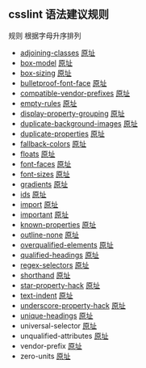 ## csslint 语法建议规则

规则 根据字母升序排列

* [adjoining-classes](https://github.com/tangme/my-translation-works/blob/master/csslint/src/adjoining-classes.md)                            [原址](https://github.com/CSSLint/csslint/wiki/Disallow-adjoining-classes)
* [box-model](https://github.com/tangme/my-translation-works/blob/master/csslint/src/box-model.md)                                       [原址](https://github.com/CSSLint/csslint/wiki/Beware-of-box-model-size)
* [box-sizing](https://github.com/tangme/my-translation-works/blob/master/csslint/src/box-sizing.md)                                       [原址](https://github.com/CSSLint/csslint/wiki/Disallow-box-sizing)
* [bulletproof-font-face](https://github.com/tangme/my-translation-works/blob/master/csslint/src/bulletproof-font-face.md)                        [原址](https://github.com/CSSLint/csslint/wiki/Bulletproof-font-face)
* [compatible-vendor-prefixes](https://github.com/tangme/my-translation-works/blob/master/csslint/src/compatible-vendor-prefixes.md)            [原址](https://github.com/CSSLint/csslint/wiki/Require-compatible-vendor-prefixes)
* [empty-rules](https://github.com/tangme/my-translation-works/blob/master/csslint/src/empty-rules.md)                                     [原址](https://github.com/CSSLint/csslint/wiki/Disallow-empty-rules)
* [display-property-grouping](https://github.com/tangme/my-translation-works/blob/master/csslint/src/display-property-grouping.md)              [原址](https://github.com/CSSLint/csslint/wiki/Require-properties-appropriate-for-display)
* [duplicate-background-images](https://github.com/tangme/my-translation-works/blob/master/csslint/src/duplicate-background-images.md)       [原址](https://github.com/CSSLint/csslint/wiki/Disallow-duplicate-background-images)
* [duplicate-properties](https://github.com/tangme/my-translation-works/blob/master/csslint/src/duplicate-properties.md)                      [原址](https://github.com/CSSLint/csslint/wiki/Disallow-duplicate-properties)
* [fallback-colors](https://github.com/tangme/my-translation-works/blob/master/csslint/src/fallback-colors.md)                               [原址](https://github.com/CSSLint/csslint/wiki/Require-fallback-colors)
* [floats](https://github.com/tangme/my-translation-works/blob/master/csslint/src/floats.md)                                            [原址](https://github.com/CSSLint/csslint/wiki/Disallow-too-many-floats)
* [font-faces](https://github.com/tangme/my-translation-works/blob/master/csslint/src/font-faces.md)                                     [原址](https://github.com/CSSLint/csslint/wiki/Don%27t-use-too-many-web-fonts)
* [font-sizes](https://github.com/tangme/my-translation-works/blob/master/csslint/src/font-sizes.md)                                     [原址](https://github.com/CSSLint/csslint/wiki/Don%27t-use-too-many-font-size-declarations)
* [gradients](https://github.com/tangme/my-translation-works/blob/master/csslint/src/gradients.md)                                     [原址](https://github.com/CSSLint/csslint/wiki/Require-all-gradient-definitions)
* [ids](https://github.com/tangme/my-translation-works/blob/master/csslint/src/ids.md)                                                [原址](https://github.com/CSSLint/csslint/wiki/Disallow-IDs-in-selectors)
* [import](https://github.com/tangme/my-translation-works/blob/master/csslint/src/import.md)                                         [原址](https://github.com/CSSLint/csslint/wiki/Disallow-%40import)
* [important](https://github.com/tangme/my-translation-works/blob/master/csslint/src/important.md)                                    [原址](https://github.com/CSSLint/csslint/wiki/Disallow-%21important)
* [known-properties](https://github.com/tangme/my-translation-works/blob/master/csslint/src/known-properties.md)                       [原址](https://github.com/CSSLint/csslint/wiki/Require-use-of-known-properties)
* [outline-none](https://github.com/tangme/my-translation-works/blob/master/csslint/src/outline-none.md)                               [原址](https://github.com/CSSLint/csslint/wiki/Disallow-outline%3Anone)
* [overqualified-elements](https://github.com/tangme/my-translation-works/blob/master/csslint/src/overqualified-elements.md)               [原址](https://github.com/CSSLint/csslint/wiki/Disallow-overqualified-elements)
* [qualified-headings](https://github.com/tangme/my-translation-works/blob/master/csslint/src/qualified-headings.md)                      [原址](https://github.com/CSSLint/csslint/wiki/Disallow-qualified-headings)
* [regex-selectors](https://github.com/tangme/my-translation-works/blob/master/csslint/src/regex-selectors.md)                           [原址](https://github.com/CSSLint/csslint/wiki/Disallow-selectors-that-look-like-regular-expressions)
* [shorthand](https://github.com/tangme/my-translation-works/blob/master/csslint/src/shorthand.md)                                   [原址](https://github.com/CSSLint/csslint/wiki/Require-shorthand-properties)
* [star-property-hack](https://github.com/tangme/my-translation-works/blob/master/csslint/src/star-property-hack.md)                      [原址](https://github.com/CSSLint/csslint/wiki/Disallow-star-hack)
* [text-indent](https://github.com/tangme/my-translation-works/blob/master/csslint/src/text-indent.md)                                  [原址](https://github.com/CSSLint/csslint/wiki/Disallow-negative-text-indent)
* [underscore-property-hack](https://github.com/tangme/my-translation-works/blob/master/csslint/src/underscore-property-hack.md)           [原址](https://github.com/CSSLint/csslint/wiki/Disallow-underscore-hack)
* [unique-headings](https://github.com/tangme/my-translation-works/blob/master/csslint/src/unique-headings.md)                         [原址](https://github.com/CSSLint/csslint/wiki/Headings-should-only-be-defined-once)
* universal-selector                         [原址](https://github.com/CSSLint/csslint/wiki/Disallow-universal-selector)
* unqualified-attributes                    [原址](https://github.com/CSSLint/csslint/wiki/Disallow-unqualified-attribute-selectors)
* vendor-prefix                                [原址](https://github.com/CSSLint/csslint/wiki/Require-standard-property-with-vendor-prefix)
* zero-units                                     [原址](https://github.com/CSSLint/csslint/wiki/Disallow-units-for-zero-values)